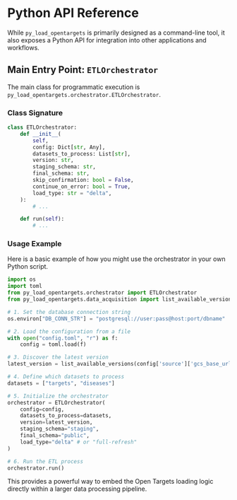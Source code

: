# Python API Reference

While `py_load_opentargets` is primarily designed as a command-line tool, it also exposes a Python API for integration into other applications and workflows.

## Main Entry Point: `ETLOrchestrator`

The main class for programmatic execution is `py_load_opentargets.orchestrator.ETLOrchestrator`.

### Class Signature
```python
class ETLOrchestrator:
    def __init__(
        self,
        config: Dict[str, Any],
        datasets_to_process: List[str],
        version: str,
        staging_schema: str,
        final_schema: str,
        skip_confirmation: bool = False,
        continue_on_error: bool = True,
        load_type: str = "delta",
    ):
        # ...

    def run(self):
        # ...
```

### Usage Example

Here is a basic example of how you might use the orchestrator in your own Python script.

```python
import os
import toml
from py_load_opentargets.orchestrator import ETLOrchestrator
from py_load_opentargets.data_acquisition import list_available_versions

# 1. Set the database connection string
os.environ["DB_CONN_STR"] = "postgresql://user:pass@host:port/dbname"

# 2. Load the configuration from a file
with open("config.toml", "r") as f:
    config = toml.load(f)

# 3. Discover the latest version
latest_version = list_available_versions(config['source']['gcs_base_url'])[0]

# 4. Define which datasets to process
datasets = ["targets", "diseases"]

# 5. Initialize the orchestrator
orchestrator = ETLOrchestrator(
    config=config,
    datasets_to_process=datasets,
    version=latest_version,
    staging_schema="staging",
    final_schema="public",
    load_type="delta" # or "full-refresh"
)

# 6. Run the ETL process
orchestrator.run()
```

This provides a powerful way to embed the Open Targets loading logic directly within a larger data processing pipeline.
